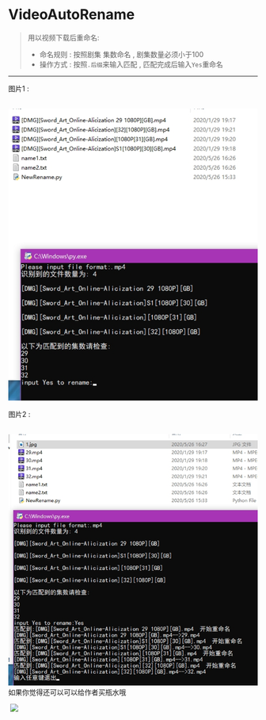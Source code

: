 # VideoAutoRename
> 用以视频下载后重命名:
>
> * 命名规则 : 按照剧集 集数命名 , 剧集数量必须小于100
> * 操作方式 : 按照`.后缀`来输入匹配 , 匹配完成后输入`Yes`重命名
*********************************************************
图片1 :

​	![](https://github.com/whjlinyi/VideoAutoRename/blob/master/Img/1.jpg)

图片2 :

​	![](https://github.com/whjlinyi/VideoAutoRename/blob/master/Img/2.jpg)
如果你觉得还可以可以给作者买瓶水哦

​	![](https://github.com/whjlinyi/VideoAutoRename/blob/master/Img/3.jpg)
